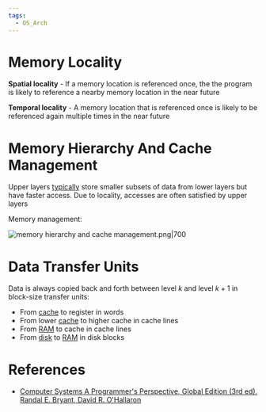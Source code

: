 ```yaml
---
tags:
  - OS_Arch
---
```


# Memory Locality

**Spatial locality** - If a memory location is referenced once, the the program is likely to reference a nearby memory location in the near future

**Temporal locality** - A memory location that is referenced once is likely to be referenced again multiple times in the near future

# Memory Hierarchy And Cache Management

Upper layers [typically](Cache%20Memory.md#Cache%20Inclusion%20Policy) store smaller subsets of data from lower layers but have faster access. Due to locality, accesses are often satisfied by upper layers

Memory management:

![memory hierarchy and cache management.png|700](memory%20hierarchy%20and%20cache%20management.png)

# Data Transfer Units

Data is always copied back and forth between level $k$ and level $k + 1$ in block-size transfer units:

- From [cache](Cache%20Memory.md) to register in words
- From lower [cache](Cache%20Memory.md) to higher cache in cache lines
- From [RAM](Random%20Access%20Memory.md) to cache in cache lines
- From [disk](Input-Output%20Devices.md) to [RAM](Random%20Access%20Memory.md) in disk blocks

# References

- [Computer Systems A Programmer's Perspective, Global Edition (3rd ed). Randal E. Bryant, David R. O'Hallaron](References.md#Computer%20Systems%20A%20Programmer's%20Perspective,%20Global%20Edition%20(3rd%20ed).%20Randal%20E.%20Bryant,%20David%20R.%20O'Hallaron)
